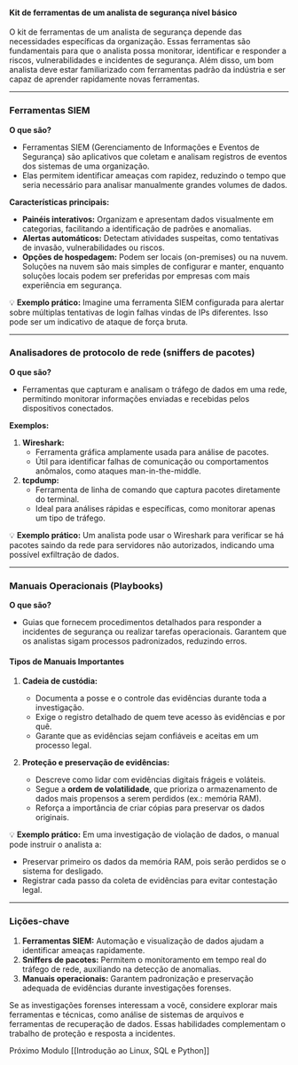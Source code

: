 #### **Kit de ferramentas de um analista de segurança nível básico**

O kit de ferramentas de um analista de segurança depende das necessidades específicas da organização. Essas ferramentas são fundamentais para que o analista possa monitorar, identificar e responder a riscos, vulnerabilidades e incidentes de segurança. Além disso, um bom analista deve estar familiarizado com ferramentas padrão da indústria e ser capaz de aprender rapidamente novas ferramentas.

---

### **Ferramentas SIEM**

**O que são?**

- Ferramentas SIEM (Gerenciamento de Informações e Eventos de Segurança) são aplicativos que coletam e analisam registros de eventos dos sistemas de uma organização.
- Elas permitem identificar ameaças com rapidez, reduzindo o tempo que seria necessário para analisar manualmente grandes volumes de dados.

**Características principais:**

- **Painéis interativos:** Organizam e apresentam dados visualmente em categorias, facilitando a identificação de padrões e anomalias.
- **Alertas automáticos:** Detectam atividades suspeitas, como tentativas de invasão, vulnerabilidades ou riscos.
- **Opções de hospedagem:** Podem ser locais (on-premises) ou na nuvem. Soluções na nuvem são mais simples de configurar e manter, enquanto soluções locais podem ser preferidas por empresas com mais experiência em segurança.

💡 **Exemplo prático:** Imagine uma ferramenta SIEM configurada para alertar sobre múltiplas tentativas de login falhas vindas de IPs diferentes. Isso pode ser um indicativo de ataque de força bruta.

---

### **Analisadores de protocolo de rede (sniffers de pacotes)**

**O que são?**

- Ferramentas que capturam e analisam o tráfego de dados em uma rede, permitindo monitorar informações enviadas e recebidas pelos dispositivos conectados.

**Exemplos:**

1. **Wireshark:**
    - Ferramenta gráfica amplamente usada para análise de pacotes.
    - Útil para identificar falhas de comunicação ou comportamentos anômalos, como ataques man-in-the-middle.
2. **tcpdump:**
    - Ferramenta de linha de comando que captura pacotes diretamente do terminal.
    - Ideal para análises rápidas e específicas, como monitorar apenas um tipo de tráfego.

💡 **Exemplo prático:** Um analista pode usar o Wireshark para verificar se há pacotes saindo da rede para servidores não autorizados, indicando uma possível exfiltração de dados.

---

### **Manuais Operacionais (Playbooks)**

**O que são?**

- Guias que fornecem procedimentos detalhados para responder a incidentes de segurança ou realizar tarefas operacionais. Garantem que os analistas sigam processos padronizados, reduzindo erros.

#### **Tipos de Manuais Importantes**

1. **Cadeia de custódia:**
    
    - Documenta a posse e o controle das evidências durante toda a investigação.
    - Exige o registro detalhado de quem teve acesso às evidências e por quê.
    - Garante que as evidências sejam confiáveis e aceitas em um processo legal.
2. **Proteção e preservação de evidências:**
    
    - Descreve como lidar com evidências digitais frágeis e voláteis.
    - Segue a **ordem de volatilidade**, que prioriza o armazenamento de dados mais propensos a serem perdidos (ex.: memória RAM).
    - Reforça a importância de criar cópias para preservar os dados originais.

💡 **Exemplo prático:** Em uma investigação de violação de dados, o manual pode instruir o analista a:

- Preservar primeiro os dados da memória RAM, pois serão perdidos se o sistema for desligado.
- Registrar cada passo da coleta de evidências para evitar contestação legal.

---

### **Lições-chave**

1. **Ferramentas SIEM:** Automação e visualização de dados ajudam a identificar ameaças rapidamente.
2. **Sniffers de pacotes:** Permitem o monitoramento em tempo real do tráfego de rede, auxiliando na detecção de anomalias.
3. **Manuais operacionais:** Garantem padronização e preservação adequada de evidências durante investigações forenses.

Se as investigações forenses interessam a você, considere explorar mais ferramentas e técnicas, como análise de sistemas de arquivos e ferramentas de recuperação de dados. Essas habilidades complementam o trabalho de proteção e resposta a incidentes.

Próximo Modulo [[Introdução ao Linux, SQL e Python]]
